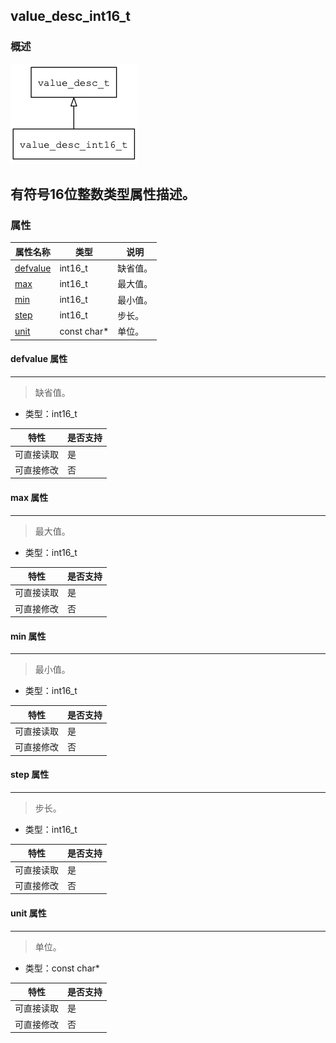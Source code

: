 ## value\_desc\_int16\_t
### 概述
![image](images/value_desc_int16_t_0.png)

有符号16位整数类型属性描述。
----------------------------------
### 属性
<p id="value_desc_int16_t_properties">

| 属性名称 | 类型 | 说明 | 
| -------- | ----- | ------------ | 
| <a href="#value_desc_int16_t_defvalue">defvalue</a> | int16\_t | 缺省值。 |
| <a href="#value_desc_int16_t_max">max</a> | int16\_t | 最大值。 |
| <a href="#value_desc_int16_t_min">min</a> | int16\_t | 最小值。 |
| <a href="#value_desc_int16_t_step">step</a> | int16\_t | 步长。 |
| <a href="#value_desc_int16_t_unit">unit</a> | const char* | 单位。 |
#### defvalue 属性
-----------------------
> <p id="value_desc_int16_t_defvalue">缺省值。

* 类型：int16\_t

| 特性 | 是否支持 |
| -------- | ----- |
| 可直接读取 | 是 |
| 可直接修改 | 否 |
#### max 属性
-----------------------
> <p id="value_desc_int16_t_max">最大值。

* 类型：int16\_t

| 特性 | 是否支持 |
| -------- | ----- |
| 可直接读取 | 是 |
| 可直接修改 | 否 |
#### min 属性
-----------------------
> <p id="value_desc_int16_t_min">最小值。

* 类型：int16\_t

| 特性 | 是否支持 |
| -------- | ----- |
| 可直接读取 | 是 |
| 可直接修改 | 否 |
#### step 属性
-----------------------
> <p id="value_desc_int16_t_step">步长。

* 类型：int16\_t

| 特性 | 是否支持 |
| -------- | ----- |
| 可直接读取 | 是 |
| 可直接修改 | 否 |
#### unit 属性
-----------------------
> <p id="value_desc_int16_t_unit">单位。

* 类型：const char*

| 特性 | 是否支持 |
| -------- | ----- |
| 可直接读取 | 是 |
| 可直接修改 | 否 |
